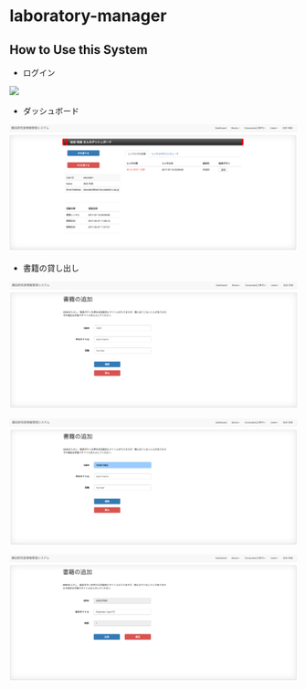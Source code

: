 # laboratory-manager

## How to Use this System

- ログイン

![](https://github.com/TomokiAburatani/laboratory-management/tree/master/readme-images/login.png)

- ダッシュボード

![](/readme-images/dashboard.png)

- 書籍の貸し出し

![](/readme-images/add-book.png)

![](/readme-images/add-book2.png)

![](/readme-images/add-book3.png)